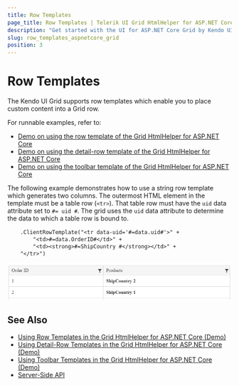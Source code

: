 ```yaml
---
title: Row Templates
page_title: Row Templates | Telerik UI Grid HtmlHelper for ASP.NET Core
description: "Get started with the UI for ASP.NET Core Grid by Kendo UI and learn how to place custom content into a grid row with the help of row templates."
slug: row_templates_aspnetcore_grid
position: 3
---
```


# Row Templates

The Kendo UI Grid supports row templates which enable you to place custom content into a Grid row.

For runnable examples, refer to:
* [Demo on using the row template of the Grid HtmlHelper for ASP.NET Core](https://demos.telerik.com/aspnet-core/grid/rowtemplate)
* [Demo on using the detail-row template of the Grid HtmlHelper for ASP.NET Core](https://demos.telerik.com/aspnet-core/grid/detailtemplate)
* [Demo on using the toolbar template of the Grid HtmlHelper for ASP.NET Core](https://demos.telerik.com/aspnet-core/grid/toolbar-template)

The following example demonstrates how to use a string row template which generates two columns. The outermost HTML element in the template must be a table row (`<tr>`). That table row must have the `uid` data attribute set to `#= uid #`. The grid uses the `uid` data attribute to determine the data to which a table row is bound to.

        .ClientRowTemplate("<tr data-uid='#=data.uid#'>" +
            "<td>#=data.OrderID#</td>" +
            "<td><strong>#=ShipCountry #</strong></td>" +
        "</tr>")

![A Grid with an applied row template](../row-template.png)

## See Also

* [Using Row Templates in the Grid HtmlHelper for ASP.NET Core (Demo)](https://demos.telerik.com/aspnet-core/grid/rowtemplate)
* [Using Detail-Row Templates in the Grid HtmlHelper for ASP.NET Core (Demo)](https://demos.telerik.com/aspnet-core/grid/detailtemplate)
* [Using Toolbar Templates in the Grid HtmlHelper for ASP.NET Core (Demo)](https://demos.telerik.com/aspnet-core/grid/toolbar-template)
* [Server-Side API](/api/grid)
